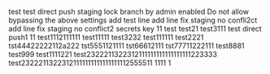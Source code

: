 test
test
direct push staging lock branch  by admin
enabled Do not allow bypassing the above settings
add test line
add line fix staging no confli2ct
add line fix staging no conflict2
secrets key 11
test
test21
test3111
test direct push1
11
test1112111111
test11111
test3232
test111111
test2221
tst44422222112a222
tst5551121111
tst66612111
tst77711222111
test8881
test999
test1111221
test2322211322312111111111111111111223333
test23222113223121111111111111111112555511
1111
1